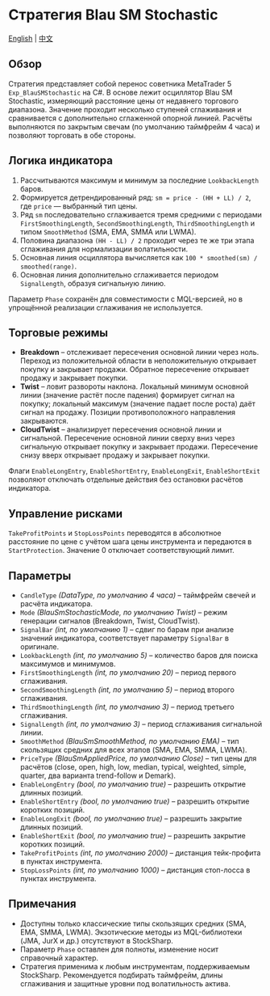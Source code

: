 # Стратегия Blau SM Stochastic
[English](README.md) | [中文](README_cn.md)

## Обзор
Стратегия представляет собой перенос советника MetaTrader 5 `Exp_BlauSMStochastic` на C#. В основе лежит осциллятор Blau SM Stochastic, измеряющий расстояние цены от недавнего торгового диапазона. Значение проходит несколько ступеней сглаживания и сравнивается с дополнительно сглаженной опорной линией. Расчёты выполняются по закрытым свечам (по умолчанию таймфрейм 4 часа) и позволяют торговать в обе стороны.

## Логика индикатора
1. Рассчитываются максимум и минимум за последние `LookbackLength` баров.
2. Формируется детрендированный ряд: `sm = price - (HH + LL) / 2`, где `price` — выбранный тип цены.
3. Ряд `sm` последовательно сглаживается тремя средними с периодами `FirstSmoothingLength`, `SecondSmoothingLength`, `ThirdSmoothingLength` и типом `SmoothMethod` (SMA, EMA, SMMA или LWMA).
4. Половина диапазона `(HH - LL) / 2` проходит через те же три этапа сглаживания для нормализации волатильности.
5. Основная линия осциллятора вычисляется как `100 * smoothed(sm) / smoothed(range)`.
6. Основная линия дополнительно сглаживается периодом `SignalLength`, образуя сигнальную линию.

Параметр `Phase` сохранён для совместимости с MQL-версией, но в упрощённой реализации сглаживания не используется.

## Торговые режимы
- **Breakdown** – отслеживает пересечения основной линии через ноль. Переход из положительной области в неположительную открывает покупку и закрывает продажи. Обратное пересечение открывает продажу и закрывает покупки.
- **Twist** – ловит развороты наклона. Локальный минимум основной линии (значение растёт после падения) формирует сигнал на покупку; локальный максимум (значение падает после роста) даёт сигнал на продажу. Позиции противоположного направления закрываются.
- **CloudTwist** – анализирует пересечения основной линии и сигнальной. Пересечение основной линии сверху вниз через сигнальную открывает покупку и закрывает продажи. Пересечение снизу вверх открывает продажу и закрывает покупки.

Флаги `EnableLongEntry`, `EnableShortEntry`, `EnableLongExit`, `EnableShortExit` позволяют отключать отдельные действия без остановки расчётов индикатора.

## Управление рисками
`TakeProfitPoints` и `StopLossPoints` переводятся в абсолютное расстояние по цене с учётом шага цены инструмента и передаются в `StartProtection`. Значение 0 отключает соответствующий лимит.

## Параметры
- `CandleType` *(DataType, по умолчанию 4 часа)* – таймфрейм свечей и расчёта индикатора.
- `Mode` *(BlauSmStochasticMode, по умолчанию Twist)* – режим генерации сигналов (Breakdown, Twist, CloudTwist).
- `SignalBar` *(int, по умолчанию 1)* – сдвиг по барам при анализе значений индикатора, соответствует параметру `SignalBar` в оригинале.
- `LookbackLength` *(int, по умолчанию 5)* – количество баров для поиска максимумов и минимумов.
- `FirstSmoothingLength` *(int, по умолчанию 20)* – период первого сглаживания.
- `SecondSmoothingLength` *(int, по умолчанию 5)* – период второго сглаживания.
- `ThirdSmoothingLength` *(int, по умолчанию 3)* – период третьего сглаживания.
- `SignalLength` *(int, по умолчанию 3)* – период сглаживания сигнальной линии.
- `SmoothMethod` *(BlauSmSmoothMethod, по умолчанию EMA)* – тип скользящих средних для всех этапов (SMA, EMA, SMMA, LWMA).
- `PriceType` *(BlauSmAppliedPrice, по умолчанию Close)* – тип цены для расчётов (close, open, high, low, median, typical, weighted, simple, quarter, два варианта trend-follow и Demark).
- `EnableLongEntry` *(bool, по умолчанию true)* – разрешить открытие длинных позиций.
- `EnableShortEntry` *(bool, по умолчанию true)* – разрешить открытие коротких позиций.
- `EnableLongExit` *(bool, по умолчанию true)* – разрешить закрытие длинных позиций.
- `EnableShortExit` *(bool, по умолчанию true)* – разрешить закрытие коротких позиций.
- `TakeProfitPoints` *(int, по умолчанию 2000)* – дистанция тейк-профита в пунктах инструмента.
- `StopLossPoints` *(int, по умолчанию 1000)* – дистанция стоп-лосса в пунктах инструмента.

## Примечания
- Доступны только классические типы скользящих средних (SMA, EMA, SMMA, LWMA). Экзотические методы из MQL-библиотеки (JMA, JurX и др.) отсутствуют в StockSharp.
- Параметр `Phase` оставлен для полноты, изменение носит справочный характер.
- Стратегия применима к любым инструментам, поддерживаемым StockSharp. Рекомендуется подбирать таймфрейм, длины сглаживания и защитные уровни под волатильность актива.
